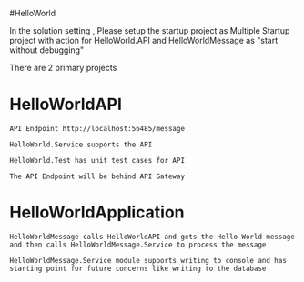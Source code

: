 #HelloWorld

In the solution setting , Please setup the startup project as Multiple Startup project with action for HelloWorld.API and HelloWorldMessage as "start without debugging"

There are 2 primary projects

**HelloWorldAPI**
==================
    API Endpoint http://localhost:56485/message

    HelloWorld.Service supports the API

    HelloWorld.Test has unit test cases for API
    
    The API Endpoint will be behind API Gateway
    
    
**HelloWorldApplication**
========================
    HelloWorldMessage calls HelloWorldAPI and gets the Hello World message and then calls HelloWorldMessage.Service to process the message 
    
    HelloWorldMessage.Service module supports writing to console and has starting point for future concerns like writing to the database

